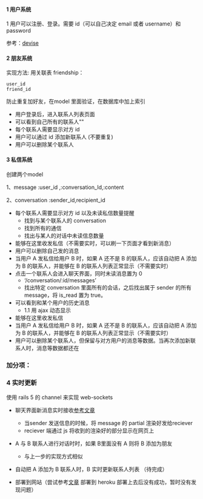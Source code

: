 #### 1 用户系统

1 用户可以注册、登录。需要 id（可以自己决定 email 或者 username）和 password

参考：[devise](https://github.com/plataformatec/devise/wiki/How-To:-Allow-users-to-sign-in-using-their-username-or-email-address ) 

#### 2 朋友系统

实现方法: 用关联表 friendship：

```
user_id
friend_id
```

防止重复加好友，在model 里面验证，在数据库中加上索引

- 用户登录后，进入联系人列表页面
- 可以看到自己所有的联系人""
- 每个联系人需要显示对方 id 
- 用户可以通过 id 添加新联系人 (不要重复)
- 用户可以删除某个联系人

#### 3 私信系统

创建两个model

1、message :user_id ,:conversation_Id,:content

2、conversation :sender_id,recipient_id

- 每个联系人需要显示对方 id 以及未读私信数量提醒
  - 找到与某个联系人的 conversation
  - 找到所有的通信 
  - 找出与某人的对话中未读信息数量
- 能够在这里收发私信（不需要实时，可以刷一下页面才看到新消息）
- 用户可以删除自己发的消息
- 当用户 A 发私信给用户 B 时，如果 A 还不是 B 的联系人，应该自动把 A 添加为 B 的联系人，并能够在 B 的联系人列表正常显示（不需要实时）
- 点击一个联系人会进入聊天界面，同时未读消息置为 0
  - ‘/conversation/:id/messages’
  - 找出特定 conversation 里面所有的会话，之后找出属于 sender 的所有message，将 is_read 置为 true。
- 可以看到和某个用户的历史消息
  - 1.1 用 ajax 动态显示
- 能够在这里收发私信
- 当用户 A 发私信给用户 B 时，如果 A 还不是 B 的联系人，应该自动把 A 添加为 B 的联系人，并能够在 B 的联系人列表正常显示（不需要实时）
- 用户可以删除某个联系人，但保留与对方用户的消息等数据。当再次添加新联系人时，消息等数据都还在

### 加分项：

### 4 实时更新

使用 rails 5 的 channel 来实现  web-sockets

- 聊天界面新消息实时接收[参考文章](https://www.nopio.com/blog/rails-chat-application-actioncable/) 

  - 当sender 发送信息的时候，将 message 的 partial 渲染好发给reciever
  - reciever 端通过 js 将收到的渲染好的部分显示在网页上

- A 与 B 联系人进行对话时时，如果 B里面没有 A 则将 B 添加为朋友

  - 与上一步的实现方式相似

-  自动把 A 添加为 B 联系人时，B 实时更新联系人列表 （待完成）

- 部署到网站（尝试参考[文章](https://blog.heroku.com/real_time_rails_implementing_websockets_in_rails_5_with_action_cable) 部署到 heroku 部署上去后没有成功，暂时没有发现问题）

  ​